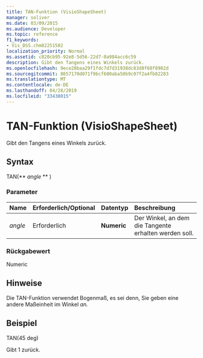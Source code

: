 ```yaml
---
title: TAN-Funktion (VisioShapeSheet)
manager: soliver
ms.date: 03/09/2015
ms.audience: Developer
ms.topic: reference
f1_keywords:
- Vis_DSS.chm82251502
localization_priority: Normal
ms.assetid: c820cb95-92e8-5d56-22d7-0a984acc6c59
description: Gibt den Tangens eines Winkels zurück.
ms.openlocfilehash: 9ece28baa29f1fdc7d7d31938dc83d8f68f8982d
ms.sourcegitcommit: 8657170d071f9bcf680aba50b9c07f2a4fb82283
ms.translationtype: MT
ms.contentlocale: de-DE
ms.lasthandoff: 04/28/2019
ms.locfileid: "33438015"
---
```

# <a name="tan-function-visioshapesheet"></a>TAN-Funktion (VisioShapeSheet)

Gibt den Tangens eines Winkels zurück.
  
## <a name="syntax"></a>Syntax

TAN(** *angle* ** ) 
  
### <a name="parameters"></a>Parameter

|**Name**|**Erforderlich/Optional**|**Datentyp**|**Beschreibung**|
|:-----|:-----|:-----|:-----|
| _angle_ <br/> |Erforderlich  <br/> |**Numeric** <br/> |Der Winkel, an dem die Tangente erhalten werden soll.  <br/> |
   
### <a name="return-value"></a>Rückgabewert

Numeric
  
## <a name="remarks"></a>Hinweise

Die TAN-Funktion verwendet Bogenmaß, es sei denn, Sie geben eine andere Maßeinheit im Winkel *an.* 
  
## <a name="example"></a>Beispiel

TAN(45 deg) 
  
Gibt 1 zurück. 
  

